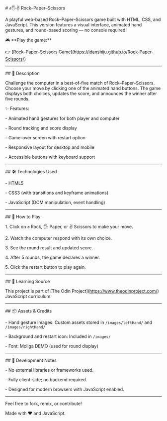 \# ✊🖐️✌️ Rock–Paper–Scissors



A playful web-based Rock–Paper–Scissors game built with HTML, CSS, and JavaScript. This version features a visual interface, animated hand gestures, and round-based scoring — no console required!



🎮 \*\*Play the game:\*\*  

👉 \[Rock–Paper–Scissors Game](https://idanshiju.github.io/Rock-Paper-Scissors/)



---



\## 📖 Description



Challenge the computer in a best-of-five match of Rock–Paper–Scissors. Choose your move by clicking one of the animated hand buttons. The game displays both choices, updates the score, and announces the winner after five rounds.



✨ Features:

\- Animated hand gestures for both player and computer

\- Round tracking and score display

\- Game-over screen with restart option

\- Responsive layout for desktop and mobile

\- Accessible buttons with keyboard support



---



\## 🛠️ Technologies Used



\- HTML5  

\- CSS3 (with transitions and keyframe animations)  

\- JavaScript (DOM manipulation, event handling)



---



\## 🚀 How to Play



1\. Click on ✊ Rock, 🖐️ Paper, or ✌️ Scissors to make your move.

2\. Watch the computer respond with its own choice.

3\. See the round result and updated score.

4\. After 5 rounds, the game declares a winner.

5\. Click the restart button to play again.



---



\## 🧠 Learning Source



This project is part of \[The Odin Project](https://www.theodinproject.com/) JavaScript curriculum.



---



\## 📦 Assets \& Credits



\- Hand gesture images: Custom assets stored in `/images/leftHand/` and `/images/rightHand/`

\- Background and restart icon: Included in `/images/`

\- Font: Moliga DEMO (used for round display)



---



\## 🧪 Development Notes



\- No external libraries or frameworks used.

\- Fully client-side; no backend required.

\- Designed for modern browsers with JavaScript enabled.



---



Feel free to fork, remix, or contribute!  

Made with ❤️ and JavaScript.



